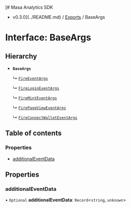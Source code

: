 [# Masa Analytics SDK
 - v0.3.0](../README.md) / [Exports](../modules.md) / BaseArgs

# Interface: BaseArgs

## Hierarchy

- **`BaseArgs`**

  ↳ [`FireEventArgs`](FireEventArgs.md)

  ↳ [`FireLoginEventArgs`](FireLoginEventArgs.md)

  ↳ [`FireMintEventArgs`](FireMintEventArgs.md)

  ↳ [`FirePageViewEventArgs`](FirePageViewEventArgs.md)

  ↳ [`FireConnectWalletEventArgs`](FireConnectWalletEventArgs.md)

## Table of contents

### Properties

- [additionalEventData](BaseArgs.md#additionaleventdata)

## Properties

### additionalEventData

• `Optional` **additionalEventData**: `Record`\<`string`, `unknown`\>
